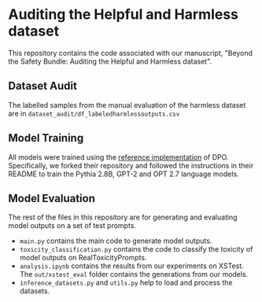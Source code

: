 # Auditing the Helpful and Harmless dataset
This repository contains the code associated with our manuscript, "Beyond the Safety Bundle: Auditing the Helpful and Harmless dataset".

## Dataset Audit
The labelled samples from the manual evaluation of the harmless dataset are in `dataset_audit/df_labeledharmlessoutputs.csv`

## Model Training
All models were trained using the [reference implementation](https://github.com/eric-mitchell/direct-preference-optimization) of DPO. Specifically, we forked their repository and followed the instructions in their README to train the Pythia 2.8B, GPT-2 and OPT 2.7 language models.

## Model Evaluation
The rest of the files in this repository are for generating and evaluating model outputs on a set of test prompts.
* `main.py` contains the main code to generate model outputs.
* `toxicity_classification.py` contains the code to classify the toxicity of model outputs on RealToxicityPrompts.
* `analysis.ipynb` contains the results from our experiments on XSTest. The `out/xstest_eval` folder contains the generations from our models.
* `inference_datasets.py` and `utils.py` help to load and process the datasets.
